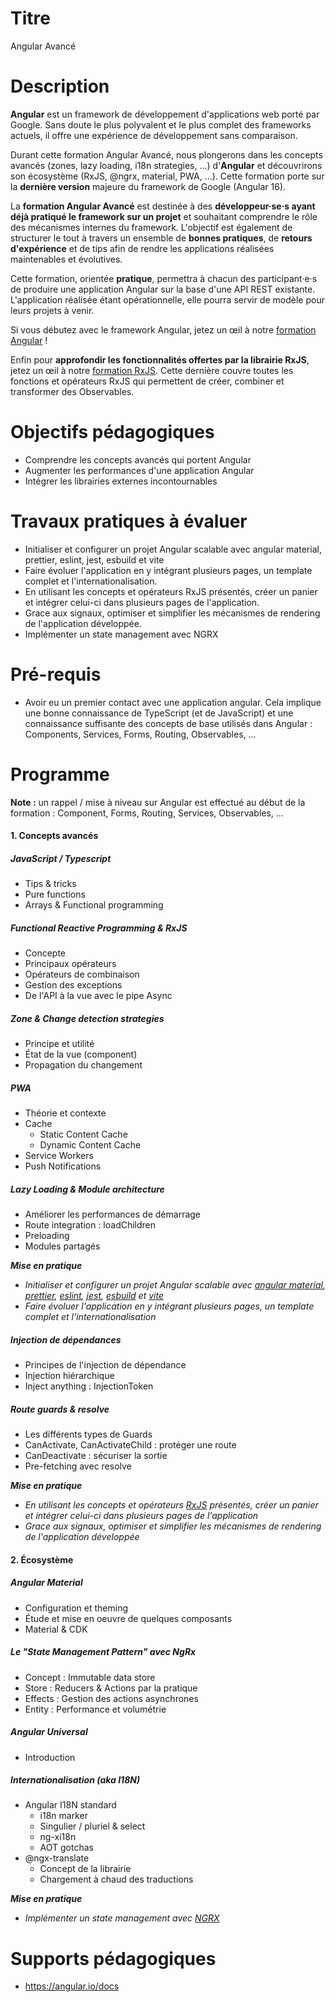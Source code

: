 # Titre

Angular Avancé

# Description

**Angular** est un framework de développement d'applications web porté par Google. Sans doute le plus polyvalent et le plus complet des frameworks actuels, il offre une expérience de développement sans comparaison.

Durant cette formation Angular Avancé, nous plongerons dans les concepts avancés (zones, lazy loading, i18n strategies, ...) d'**Angular** et découvrirons son écosystème (RxJS, @ngrx, material, PWA, ...). Cette formation porte sur la **dernière version** majeure du framework de Google (Angular 16).

La **formation Angular Avancé** est destinée à des **développeur·se·s ayant déjà pratiqué le framework sur un projet** et souhaitant comprendre le rôle des mécanismes internes du framework. L'objectif est également de structurer le tout à travers un ensemble de **bonnes pratiques**, de **retours d'expérience** et de tips afin de rendre les applications réalisées maintenables et évolutives.

Cette formation, orientée **pratique**, permettra à chacun des participant·e·s de produire une application Angular sur la base d'une API REST existante. L'application réalisée étant opérationnelle, elle pourra servir de modèle pour leurs projets à venir.

Si vous débutez avec le framework Angular, jetez un œil à notre [formation Angular](https://www.humancoders.com/formations/angular) !

Enfin pour **approfondir les fonctionnalités offertes par la librairie RxJS**, jetez un œil à notre [formation RxJS](https://www.humancoders.com/formations/rxjs). Cette dernière couvre toutes les fonctions et opérateurs RxJS qui permettent de créer, combiner et transformer des Observables.


# Objectifs pédagogiques

* Comprendre les concepts avancés qui portent Angular
* Augmenter les performances d'une application Angular
* Intégrer les librairies externes incontournables

# Travaux pratiques à évaluer

- Initialiser et configurer un projet Angular scalable avec angular material, prettier, eslint, jest, esbuild et vite
- Faire évoluer l'application en y intégrant plusieurs pages, un template complet et l'internationalisation.
- En utilisant les concepts et opérateurs RxJS présentés, créer un panier et intégrer celui-ci dans plusieurs pages de l'application.
- Grace aux signaux, optimiser et simplifier les mécanismes de rendering de l'application développée.
- Implémenter un state management avec NGRX

# Pré-requis

* Avoir eu un premier contact avec une application angular. Cela implique une bonne connaissance de TypeScript (et de JavaScript) et une connaissance suffisante des concepts de base utilisés dans Angular : Components, Services, Forms, Routing, Observables, ...

# Programme

**Note :** un rappel / mise à niveau sur Angular est effectué au début de la formation : Component, Forms, Routing, Services, Observables, ...

#### 1. Concepts avancés

##### JavaScript / Typescript

* Tips & tricks
* Pure functions
* Arrays & Functional programming

##### Functional Reactive Programming & **RxJS**

* Concepte
* Principaux opérateurs
* Opérateurs de combinaison
* Gestion des exceptions
* De l'API à la vue avec le pipe Async

##### Zone & Change detection strategies

* Principe et utilité
* État de la vue (component)
* Propagation du changement

##### PWA

* Théorie et contexte
* Cache
  * Static Content Cache
  * Dynamic Content Cache
* Service Workers
* Push Notifications

##### Lazy Loading & Module architecture

* Améliorer les performances de démarrage
* Route integration : loadChildren
* Preloading
* Modules partagés

***Mise en pratique***
- _Initialiser et configurer un projet Angular scalable avec [angular material](https://material.angular.io/), [prettier](https://prettier.io/), [eslint](https://eslint.org/), [jest](https://jestjs.io/fr/), [esbuild](https://esbuild.github.io/) et [vite](https://vitejs.dev/)_
- _Faire évoluer l'application en y intégrant plusieurs pages, un template complet et l'internationalisation_

##### Injection de dépendances

* Principes de l'injection de dépendance
* Injection hiérarchique
* Inject anything : InjectionToken

##### Route guards & resolve

* Les différents types de Guards
* CanActivate, CanActivateChild : protéger une route
* CanDeactivate : sécuriser la sortie
* Pre-fetching avec resolve

***Mise en pratique***
- _En utilisant les concepts et opérateurs [RxJS](https://rxjs.dev/) présentés, créer un panier et intégrer celui-ci dans plusieurs pages de l'application_
- _Grace aux signaux, optimiser et simplifier les mécanismes de rendering de l'application développée_

#### 2. Écosystème

##### Angular Material

* Configuration et theming
* Étude et mise en oeuvre de quelques composants
* Material & CDK

##### Le "State Management Pattern" avec NgRx

* Concept : Immutable data store
* Store : Reducers & Actions par la pratique
* Effects : Gestion des actions asynchrones
* Entity : Performance et volumétrie

##### Angular Universal

* Introduction

##### Internationalisation (aka I18N)

* Angular I18N standard
  * i18n marker
  * Singulier / pluriel & select
  * ng-xi18n
  * AOT gotchas
* @ngx-translate
  * Concept de la librairie
  * Chargement à chaud des traductions

***Mise en pratique***
- _Implémenter un state management avec [NGRX](https://ngrx.io/)_

# Supports pédagogiques

- https://angular.io/docs
